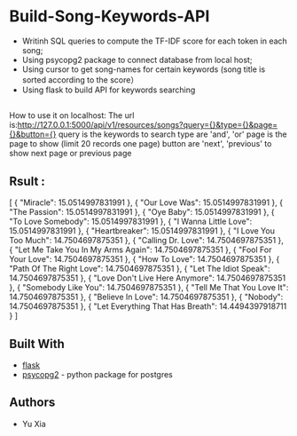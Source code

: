# Build-Song-Keywords-API


* Writinh SQL queries to compute the TF-IDF score for each token in each song;
* Using psycopg2 package to connect database from local host;
* Using cursor to get song-names for certain keywords (song title is sorted according to the score）
* Using flask to build API for keywords searching

##
How to use it on localhost:
The url is:http://127.0.0.1:5000/api/v1/resources/songs?query={}&type={}&page={}&button={}
query is the keywords to search
type are 'and', 'or'
page is the page to show (limit 20 records one page)
button are 'next', 'previous' to show next page or previous page

## Rsult :

[
  {
    "Miracle": 15.0514997831991
  }, 
  {
    "Our Love Was": 15.0514997831991
  }, 
  {
    "The Passion": 15.0514997831991
  }, 
  {
    "Oye Baby": 15.0514997831991
  }, 
  {
    "To Love Somebody": 15.0514997831991
  }, 
  {
    "I Wanna Little Love": 15.0514997831991
  }, 
  {
    "Heartbreaker": 15.0514997831991
  }, 
  {
    "I Love You Too Much": 14.7504697875351
  }, 
  {
    "Calling Dr. Love": 14.7504697875351
  }, 
  {
    "Let Me Take You In My Arms Again": 14.7504697875351
  }, 
  {
    "Fool For Your Love": 14.7504697875351
  }, 
  {
    "How To Love": 14.7504697875351
  }, 
  {
    "Path Of The Right Love": 14.7504697875351
  }, 
  {
    "Let The Idiot Speak": 14.7504697875351
  }, 
  {
    "Love Don't Live Here Anymore": 14.7504697875351
  }, 
  {
    "Somebody Like You": 14.7504697875351
  }, 
  {
    "Tell Me That You Love It": 14.7504697875351
  }, 
  {
    "Believe In Love": 14.7504697875351
  }, 
  {
    "Nobody": 14.7504697875351
  }, 
  {
    "Let Everything That Has Breath": 14.4494397918711
  }
]

## Built With
* [flask](http://flask.pocoo.org/)
* [psycopg2](http://initd.org/psycopg/) - python package for postgres

## Authors
* Yu Xia
